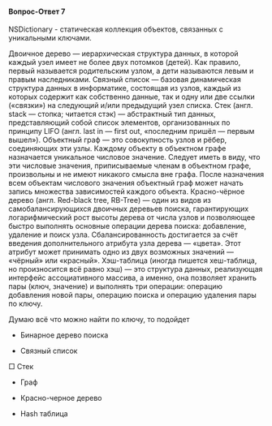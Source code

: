 #### Вопрос-Ответ 7
NSDictionary - cтатическая коллекция объектов, связанных с уникальными ключами.

Двоичное дерево — иерархическая структура данных, в которой каждый узел имеет не более двух потомков (детей). Как правило, первый называется родительским узлом, а дети называются левым и правым наследниками.
Связный список — базовая динамическая структура данных в информатике, состоящая из узлов, каждый из которых содержит как собственно данные, так и одну или две ссылки («связки») на следующий и/или предыдущий узел списка.
Стек (англ. stack — стопка; читается стэк) — абстрактный тип данных, представляющий собой список элементов, организованных по принципу LIFO (англ. last in — first out, «последним пришёл — первым вышел»).
Объектный граф  — это совокупность узлов и рёбер, соединяющих эти узлы. Каждому объекту в объектном графе назначается уникальное числовое значение. Следует иметь в виду, что эти числовые значения, приписываемые членам в объектном графе, произвольны и не имеют никакого смысла вне графа. После назначения всем объектам числового значения объектный граф может начать запись множества зависимостей каждого объекта.
Красно-чёрное дерево (англ. Red-black tree, RB-Tree) — один из видов из самобалансирующихся двоичных деревьев поиска, гарантирующих логарифмический рост высоты дерева от числа узлов и позволяющее быстро выполнять основные операции дерева поиска: добавление, удаление и поиск узла. Сбалансированность достигается за счёт введения дополнительного атрибута узла дерева — «цвета». Этот атрибут может принимать одно из двух возможных значений — «чёрный» или «красный».
Хэш-таблица (иногда пишется хеш-таблица, но произносится всё равно хэш) — это структура данных, реализующая интерфейс ассоциативного массива, а именно, она позволяет хранить пары (ключ, значение) и выполнять три операции: операцию добавления новой пары, операцию поиска и операцию удаления пары по ключу.

Думаю всё что можно найти по ключу, то подойдет


* Бинарное дерево поиска

* Связный список

□ Стек

* Граф

* Красно-черное дерево

* Hash таблица